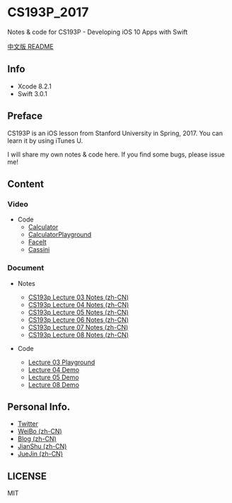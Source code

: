 # CS193P_2017

Notes &amp; code for CS193P - Developing iOS 10 Apps with Swift

[中文版 README](README_CN.md)

## Info

- Xcode 8.2.1
- Swift 3.0.1

## Preface

CS193P is an iOS lesson from Stanford University in Spring, 2017. You can learn it by using iTunes U.

I will share my own notes & code here. If you find some bugs, please issue me!

## Content

### Video

- Code
  - [Calculator](/Calculator/)
  - [CalculatorPlayground](/CalculatorPlayground.playground/)
  - [FaceIt](/FaceIt)
  - [Cassini](/Cassini)

### Document

- Notes
  - [CS193p Lecture 03 Notes (zh-CN)](/Lecture03/)
  - [CS193p Lecture 04 Notes (zh-CN)](/Lecture04/)
  - [CS193p Lecture 05 Notes (zh-CN)](/Lecture05/)
  - [CS193p Lecture 06 Notes (zh-CN)](/Lecture06/)
  - [CS193p Lecture 07 Notes (zh-CN)](/Lecture07/)
  - [CS193p Lecture 08 Notes (zh-CN)](/Lecture08/)

- Code
  - [Lecture 03 Playground](/Lecture03/)
  - [Lecture 04 Demo](/Lecture04/)
  - [Lecture 05 Demo](/Lecture05/)
  - [Lecture 08 Demo](/Lecture08/)

## Personal Info.

- [Twitter](https://twitter.com/mmdadao)
- [WeiBo (zh-CN)](http://weibo.com/u/1798410923)
- [Blog (zh-CN)](http://maimieng.com)
- [JianShu (zh-CN)](http://www.jianshu.com/u/b88081164fe8)
- [JueJin (zh-CN)](https://juejin.im/user/576a484d1532bc006046d078)

## LICENSE

MIT
